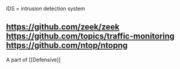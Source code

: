 IDS = intrusion detection system

https://github.com/zeek/zeek
https://github.com/topics/traffic-monitoring
https://github.com/ntop/ntopng
---
A part of [[Defensive]]